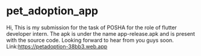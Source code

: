# pet_adoption_app

Hi,
This is my submission for the task of POSHA for the role of flutter developer intern.
The apk is under the name app-release.apk and is present with the source code.
Looking forward to hear from you guys soon.
Link:https://petadoption-38bb3.web.app

